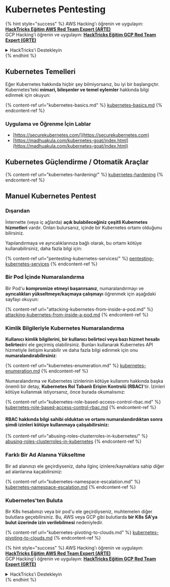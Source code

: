 # Kubernetes Pentesting

{% hint style="success" %}
AWS Hacking'ı öğrenin ve uygulayın:<img src="/.gitbook/assets/image.png" alt="" data-size="line">[**HackTricks Eğitim AWS Red Team Expert (ARTE)**](https://training.hacktricks.xyz/courses/arte)<img src="/.gitbook/assets/image.png" alt="" data-size="line">\
GCP Hacking'i öğrenin ve uygulayın: <img src="/.gitbook/assets/image (2).png" alt="" data-size="line">[**HackTricks Eğitim GCP Red Team Expert (GRTE)**<img src="/.gitbook/assets/image (2).png" alt="" data-size="line">](https://training.hacktricks.xyz/courses/grte)

<details>

<summary>HackTricks'i Destekleyin</summary>

* [**Abonelik planlarını**](https://github.com/sponsors/carlospolop) kontrol edin!
* 💬 [**Discord grubuna**](https://discord.gg/hRep4RUj7f) katılın veya [**telegram grubuna**](https://t.me/peass) katılın veya bizi **Twitter** 🐦 [**@hacktricks\_live**](https://twitter.com/hacktricks\_live)** takip edin.**
* **Hacking püf noktalarını paylaşarak** [**HackTricks**](https://github.com/carlospolop/hacktricks) ve [**HackTricks Cloud**](https://github.com/carlospolop/hacktricks-cloud) github depolarına PR gönderin.

</details>
{% endhint %}

## Kubernetes Temelleri

Eğer Kubernetes hakkında hiçbir şey bilmiyorsanız, bu iyi bir başlangıçtır. Kubernetes'teki **mimari, bileşenler ve temel eylemler** hakkında bilgi edinmek için okuyun:

{% content-ref url="kubernetes-basics.md" %}
[kubernetes-basics.md](kubernetes-basics.md)
{% endcontent-ref %}

### Uygulama ve Öğrenme İçin Lablar

* [https://securekubernetes.com/](https://securekubernetes.com)
* [https://madhuakula.com/kubernetes-goat/index.html](https://madhuakula.com/kubernetes-goat/index.html)

## Kubernetes Güçlendirme / Otomatik Araçlar

{% content-ref url="kubernetes-hardening/" %}
[kubernetes-hardening](kubernetes-hardening/)
{% endcontent-ref %}

## Manuel Kubernetes Pentest

### Dışarıdan

İnternette (veya iç ağlarda) **açık bulabileceğiniz çeşitli Kubernetes hizmetleri** vardır. Onları bulursanız, içinde bir Kubernetes ortamı olduğunu bilirsiniz.

Yapılandırmaya ve ayrıcalıklarınıza bağlı olarak, bu ortamı kötüye kullanabilirsiniz, daha fazla bilgi için:

{% content-ref url="pentesting-kubernetes-services/" %}
[pentesting-kubernetes-services](pentesting-kubernetes-services/)
{% endcontent-ref %}

### Bir Pod İçinde Numaralandırma

Bir Pod'u **kompromize etmeyi başarırsanız**, numaralandırmayı ve **ayrıcalıkları yükseltmeye/kaçmaya çalışmayı** öğrenmek için aşağıdaki sayfayı okuyun:

{% content-ref url="attacking-kubernetes-from-inside-a-pod.md" %}
[attacking-kubernetes-from-inside-a-pod.md](attacking-kubernetes-from-inside-a-pod.md)
{% endcontent-ref %}

### Kimlik Bilgileriyle Kubernetes Numaralandırma

**Kullanıcı kimlik bilgilerini, bir kullanıcı belirteci veya bazı hizmet hesabı belirteci**ni ele geçirmiş olabilirsiniz. Bunları kullanarak Kubernetes API hizmetiyle iletişim kurabilir ve daha fazla bilgi edinmek için onu **numaralandırabilirsiniz**:

{% content-ref url="kubernetes-enumeration.md" %}
[kubernetes-enumeration.md](kubernetes-enumeration.md)
{% endcontent-ref %}

Numaralandırma ve Kubernetes izinlerinin kötüye kullanımı hakkında başka önemli bir detay, **Kubernetes Rol Tabanlı Erişim Kontrolü (RBAC)**'tir. İzinleri kötüye kullanmak istiyorsanız, önce burada okumalısınız:

{% content-ref url="kubernetes-role-based-access-control-rbac.md" %}
[kubernetes-role-based-access-control-rbac.md](kubernetes-role-based-access-control-rbac.md)
{% endcontent-ref %}

#### RBAC hakkında bilgi sahibi olduktan ve ortamı numaralandırdıktan sonra şimdi izinleri kötüye kullanmaya çalışabilirsiniz:

{% content-ref url="abusing-roles-clusterroles-in-kubernetes/" %}
[abusing-roles-clusterroles-in-kubernetes](abusing-roles-clusterroles-in-kubernetes/)
{% endcontent-ref %}

### Farklı Bir Ad Alanına Yükseltme

Bir ad alanınızı ele geçirdiyseniz, daha ilginç izinlere/kaynaklara sahip diğer ad alanlarına kaçabilirsiniz:

{% content-ref url="kubernetes-namespace-escalation.md" %}
[kubernetes-namespace-escalation.md](kubernetes-namespace-escalation.md)
{% endcontent-ref %}

### Kubernetes'ten Buluta

Bir K8s hesabınızı veya bir pod'u ele geçirdiyseniz, muhtemelen diğer bulutlara geçebilirsiniz. Bu, AWS veya GCP gibi bulutlarda **bir K8s SA'ya bulut üzerinde izin verilebilmesi** nedeniyledir.

{% content-ref url="kubernetes-pivoting-to-clouds.md" %}
[kubernetes-pivoting-to-clouds.md](kubernetes-pivoting-to-clouds.md)
{% endcontent-ref %}

{% hint style="success" %}
AWS Hacking'ı öğrenin ve uygulayın:<img src="/.gitbook/assets/image.png" alt="" data-size="line">[**HackTricks Eğitim AWS Red Team Expert (ARTE)**](https://training.hacktricks.xyz/courses/arte)<img src="/.gitbook/assets/image.png" alt="" data-size="line">\
GCP Hacking'i öğrenin ve uygulayın: <img src="/.gitbook/assets/image (2).png" alt="" data-size="line">[**HackTricks Eğitim GCP Red Team Expert (GRTE)**<img src="/.gitbook/assets/image (2).png" alt="" data-size="line">](https://training.hacktricks.xyz/courses/grte)

<details>

<summary>HackTricks'i Destekleyin</summary>

* [**Abonelik planlarını**](https://github.com/sponsors/carlospolop) kontrol edin!
* 💬 [**Discord grubuna**](https://discord.gg/hRep4RUj7f) katılın veya [**telegram grubuna**](https://t.me/peass) katılın veya bizi **Twitter** 🐦 [**@hacktricks\_live**](https://twitter.com/hacktricks\_live)** takip edin.**
* **Hacking püf noktalarını paylaşarak** [**HackTricks**](https://github.com/carlospolop/hacktricks) ve [**HackTricks Cloud**](https://github.com/carlospolop/hacktricks-cloud) github depolarına PR gönderin.

</details>
{% endhint %}
